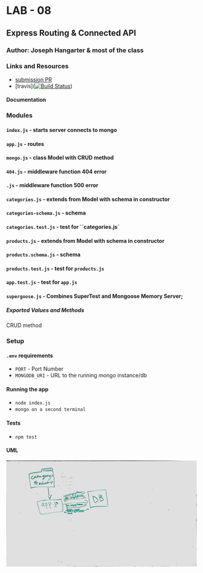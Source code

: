 # LAB - 08

## Express Routing & Connected API

### Author: Joseph Hangarter & most of the class

### Links and Resources
* [submission PR](http://xyz.com)
* [travis]([![Build Status](https://travis-ci.com/401-advanced-javascriptnights-joseph/lab-08-Express-Routing---Connected-API.svg?branch=master)](https://travis-ci.com/401-advanced-javascriptnights-joseph/lab-08-Express-Routing---Connected-API))


#### Documentation


### Modules
#### `index.js` - starts server connects to mongo
#### `app.js` - routes
#### `mongo.js` - class Model with CRUD method
#### `404.js` - middleware function 404 error
#### `.js` - middleware function 500 error
#### `categories.js` - extends from Model with schema in constructor
#### `categories-schema.js` - schema
#### `categories.test.js` - test for ``categories.js`
#### `products.js` - extends from Model with schema in constructor
#### `products.schema.js` - schema
#### `products.test.js` - test for `products.js`
#### `app.test.js` - test for `app.js`
#### `supergoose.js` - Combines SuperTest and Mongoose Memory Server; 

##### Exported Values and Methods
CRUD method

### Setup
#### `.env` requirements
* `PORT` - Port Number
* `MONGODB_URI` - URL to the running mongo instance/db

#### Running the app
* `node index.js`
* `mongo on a second terminal`
  
#### Tests
* `npm test`

#### UML
![UML](./images/UML.jpg)
